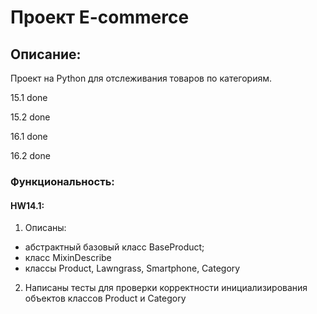 # Проект E-commerce

## Описание:

Проект на Python для отслеживания товаров по категориям.

15.1 done

15.2 done

16.1 done

16.2 done

### Функциональность:
#### HW14.1:
1. Описаны:
- абстрактный базовый класс BaseProduct;
- класс MixinDescribe
- классы Product, Lawngrass, Smartphone, Category
2. Написаны тесты для проверки корректности инициализирования объектов классов Product и Category

